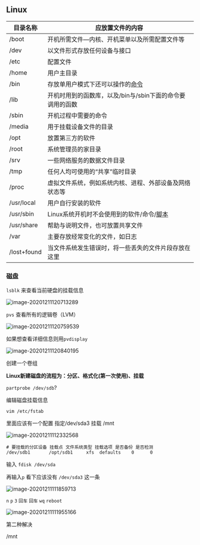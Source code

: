 ## Linux

| 目录名称    | 应放置文件的内容                                             |
| ----------- | ------------------------------------------------------------ |
| /boot       | 开机所需文件—内核、开机菜单以及所需配置文件等                |
| /dev        | 以文件形式存放任何设备与接口                                 |
| /etc        | 配置文件                                                     |
| /home       | 用户主目录                                                   |
| /bin        | 存放单用户模式下还可以操作的[命令](https://www.linuxcool.com/) |
| /lib        | 开机时用到的函数库，以及/bin与/sbin下面的命令要调用的函数    |
| /sbin       | 开机过程中需要的命令                                         |
| /media      | 用于挂载设备文件的目录                                       |
| /opt        | 放置第三方的软件                                             |
| /root       | 系统管理员的家目录                                           |
| /srv        | 一些网络服务的数据文件目录                                   |
| /tmp        | 任何人均可使用的“共享”临时目录                               |
| /proc       | 虚拟文件系统，例如系统内核、进程、外部设备及网络状态等       |
| /usr/local  | 用户自行安装的软件                                           |
| /usr/sbin   | Linux系统开机时不会使用到的软件/命令/[脚本](https://www.linuxcool.com/) |
| /usr/share  | 帮助与说明文件，也可放置共享文件                             |
| /var        | 主要存放经常变化的文件，如日志                               |
| /lost+found | 当文件系统发生错误时，将一些丢失的文件片段存放在这里         |





### 磁盘



`lsblk` 来查看当前硬盘的挂载信息

![image-20201211120713289](linux磁盘划分.assets/image-20201211120713289.png)

`pvs` 查看所有的逻辑卷（LVM）

![image-20201211120759539](linux磁盘划分.assets/image-20201211120759539.png)

如果想查看详细信息则用`pvdisplay`

![image-20201211120840195](linux磁盘划分.assets/image-20201211120840195.png)

创建一个卷组







**Linux新建磁盘的流程为：分区、格式化(第一次使用)、挂载**

`partprobe /dev/sdb`?

编辑磁盘挂载信息

```
vim /etc/fstab
```

里面应该有一个配置 指定/dev/sda3 挂载 /mnt

![image-20201211112332568](linux磁盘划分.assets/image-20201211112332568.png)

```
# 要挂载的分区设备 挂载点 文件系统类型 挂载选项 是否备份 是否检测
/dev/sdb1 	    /opt/sdb1     xfs  defaults    0      0
```

输入 `fdisk /dev/sda`

再输入`p` 看下应该没有 `/dev/sda3` 这一条

![image-20201211111859713](linux磁盘划分.assets/image-20201211111859713.png)

`n` `p` `3` `回车` `回车` `wq` `reboot`

![image-20201211111955166](linux磁盘划分.assets/image-20201211111955166.png)





第二种解决

/mnt